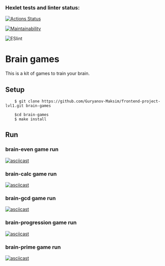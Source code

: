 ### Hexlet tests and linter status:
[![Actions Status](https://github.com/Guryanov-Maksim/frontend-project-lvl1/workflows/hexlet-check/badge.svg)](https://github.com/Guryanov-Maksim/frontend-project-lvl1/actions)

[![Maintainability](https://api.codeclimate.com/v1/badges/a99a88d28ad37a79dbf6/maintainability)](https://codeclimate.com/github/codeclimate/codeclimate/maintainability)

![ESlint](https://github.com/Guryanov-Maksim/frontend-project-lvl1/workflows/ESlint/badge.svg)

# Brain games

This is a kit of games to train your brain.

## Setup

        $ git clone https://github.com/Guryanov-Maksim/frontend-project-lvl1.git brain-games

        $cd brain-games
        $ make install

## Run

### brain-even game run

[![asciicast](https://asciinema.org/a/cgULiyQLudOSPVxTYTLzC0kM7.svg)](https://asciinema.org/a/cgULiyQLudOSPVxTYTLzC0kM7)

### brain-calc game run

[![asciicast](https://asciinema.org/a/Cg7LipDhjbCVhq78R1xuZKv7z.svg)](https://asciinema.org/a/Cg7LipDhjbCVhq78R1xuZKv7z)

### brain-gcd game run

[![asciicast](https://asciinema.org/a/qrzdY9yfcOHRtAljfnTqctYUF.svg)](https://asciinema.org/a/qrzdY9yfcOHRtAljfnTqctYUF)

### brain-progression game run

[![asciicast](https://asciinema.org/a/gs1gWTpG7v0d5M2C8k63dhleh.svg)](https://asciinema.org/a/gs1gWTpG7v0d5M2C8k63dhleh)

### brain-prime game run

[![asciicast](https://asciinema.org/a/GUHEKgfk81iE1suDPG1xoTMA5.svg)](https://asciinema.org/a/GUHEKgfk81iE1suDPG1xoTMA5)
